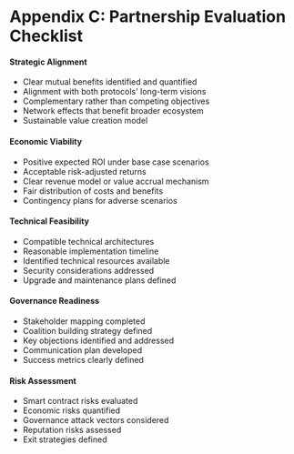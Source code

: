 # Appendix C: Partnership Evaluation Checklist

#### Strategic Alignment

* Clear mutual benefits identified and quantified
* Alignment with both protocols' long-term visions
* Complementary rather than competing objectives
* Network effects that benefit broader ecosystem
* Sustainable value creation model

#### Economic Viability

* Positive expected ROI under base case scenarios
* Acceptable risk-adjusted returns
* Clear revenue model or value accrual mechanism
* Fair distribution of costs and benefits
* Contingency plans for adverse scenarios

#### Technical Feasibility

* Compatible technical architectures
* Reasonable implementation timeline
* Identified technical resources available
* Security considerations addressed
* Upgrade and maintenance plans defined

#### Governance Readiness

* Stakeholder mapping completed
* Coalition building strategy defined
* Key objections identified and addressed
* Communication plan developed
* Success metrics clearly defined

#### Risk Assessment

* Smart contract risks evaluated
* Economic risks quantified
* Governance attack vectors considered
* Reputation risks assessed
* Exit strategies defined
